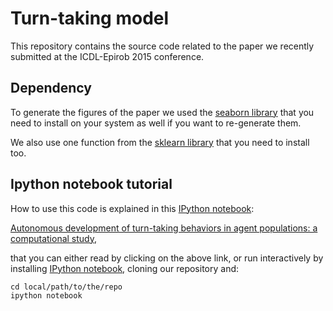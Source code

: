 # Turn-taking model

This repository contains the source code related to the paper we recently submitted at the ICDL-Epirob 2015 conference. 

## Dependency
To generate the figures of the paper we used the [seaborn library](http://stanford.edu/~mwaskom/software/seaborn/) that you need to install on your system  as well if you want to re-generate them.

We also use one function from the [sklearn library](http://scikit-learn.org/stable/) that you need to install too.

## Ipython notebook tutorial

How to use this code is explained in this [IPython notebook](http://ipython.org/notebook.html):

[Autonomous development of turn-taking behaviors in agent populations: a computational study,](http://nbviewer.ipython.org/github/clement-moulin-frier/turntaking_model/blob/master/turn_taking.ipynb)

that you can either read by clicking on the above link, or run interactively by installing [IPython notebook](http://ipython.org/notebook.html), cloning our repository and:

    cd local/path/to/the/repo
    ipython notebook


